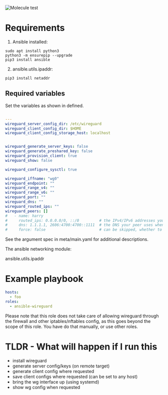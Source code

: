 ![Molecule test](https://github.com/pimvh/wireguard/actions/workflows/test.yaml/badge.svg)
# Requirements

1. Ansible installed:

```
sudo apt install python3
python3 -m ensurepip --upgrade
pip3 install ansible
```

2. ansible.utils.ipaddr:

```
pip3 install netaddr
```

## Required variables

Set the variables as shown in defined.

```yaml

---
wireguard_server_config_dir: /etc/wireguard
wireguard_client_config_dir: $HOME
wireguard_client_config_storage_host: localhost


wireguard_generate_server_keys: false
wireguard_generate_preshared_key: false
wireguard_provision_client: true
wireguard_show: false

wireguard_configure_sysctl: true

wireguard_iffname: "wg0"
wireguard_endpoint: ""
wireguard_range_v4: ""
wireguard_range_v6: ""
wireguard_port: ""
wireguard_dns: ""
wireguard_routed_ips: ""
wireguard_peers: []
#   - name: harry
#     routed_ips: 0.0.0.0/0, ::/0         # the IPv4/IPv6 addresses you would like to route (if this is not defined wg_routed_ips is used)
#     dns: 1.1.1.1, 2606:4700:4700::1111  # the DNS your peer uses when using the VPN (if this is not defined wg_dns is used)
#     force: false                        # can be skipped, whether to force recreate, overwriting keys

```

See the argument spec in meta/main.yaml for additional descriptions.

The ansible networking module:

ansible.utils.ipaddr

# Example playbook

```yaml
hosts:
  - foo
roles:
  - ansible-wireguard

```

Please note that this role does not take care of allowing wireguard through the firewall and other iptables/nftables config, as this goes beyond the scope of this role. You have do that manually, or use other roles.

# TLDR - What will happen if I run this

- install wireguard
- generate server config/keys (on remote target)
- generate client config where requested
- save client configs where requested (can be set to any host)
- bring the wg interface up (using systemd)
- show wg config when requested
